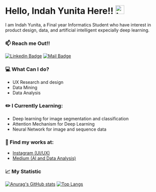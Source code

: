 # Hello, Indah Yunita Here!! <img src="https://user-images.githubusercontent.com/1303154/88677602-1635ba80-d120-11ea-84d8-d263ba5fc3c0.gif" width="28px" height="28px" alt="hi">

I am Indah Yunita, a Final year Informatics Student who have interest in product design, data, and artificial intelligent expecially deep learning.

### :mailbox: Reach me Out!!

[![Linkedin Badge](https://img.shields.io/badge/-LinkedIn-0e76a8?style=flat&labelColor=0e76a8&logo=linkedin&logoColor=white)](https://www.linkedin.com/in/inyunita/) [![Mail Badge](https://img.shields.io/badge/-Email-c0392b?style=flat&labelColor=c0392b&logo=gmail&logoColor=white)](mailto:indahyun77@gmail.com)


### :computer: What Can I do?
- UX Research and design
- Data Mining
- Data Analysis

### :pencil2: I Currently Learning:
- Deep learning for image segmentation and classification
- Attention Mechanism for Deep Learning 
- Neural Network for image and sequence data

### :notebook: Find my works at:
- <a href = "https://instagram.com/ui.ndah"> Instagram (UI/UX) <a/>
- <a href= 'https://medium.com/@indahyun'> Medium (AI and Data Analysis) <a/>

### :chart_with_upwards_trend: My Statistic

[![Anurag's GitHub stats](https://github-readme-stats.vercel.app/api?username=inyunita&show_icons=true&theme=dracula)](https://github.com/anuraghazra/github-readme-stats)
[![Top Langs](https://github-readme-stats.vercel.app/api/top-langs/?username=inyunita&layout=compact&bg_color=COLOR9)](https://github.com/anuraghazra/github-readme-stats)








